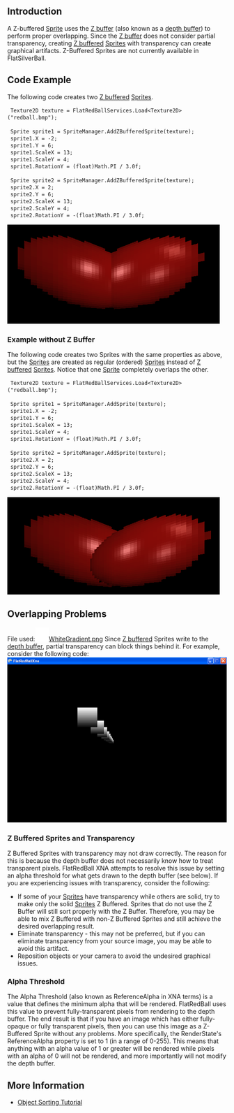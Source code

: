 ## Introduction

A Z-buffered [Sprite](/frb/docs/index.php?title=FlatRedBall.Sprite "FlatRedBall.Sprite") uses the [Z buffer](/frb/docs/index.php?title=General_Programming:Graphics:Depth_Buffer "General Programming:Graphics:Depth Buffer") (also known as a [depth buffer](/frb/docs/index.php?title=General_Programming:Graphics:Depth_Buffer "General Programming:Graphics:Depth Buffer")) to perform proper overlapping. Since the [Z buffer](/frb/docs/index.php?title=General_Programming:Graphics:Depth_Buffer "General Programming:Graphics:Depth Buffer") does not consider partial transparency, creating [Z buffered](/frb/docs/index.php?title=General_Programming:Graphics:Depth_Buffer "General Programming:Graphics:Depth Buffer") [Sprites](/frb/docs/index.php?title=FlatRedBall.Sprite "FlatRedBall.Sprite") with transparency can create graphical artifacts. Z-Buffered Sprites are not currently available in FlatSilverBall.

## Code Example

The following code creates two [Z buffered](/frb/docs/index.php?title=General_Programming:Graphics:Depth_Buffer "General Programming:Graphics:Depth Buffer") [Sprites](/frb/docs/index.php?title=FlatRedBall.Sprite "FlatRedBall.Sprite").

     Texture2D texture = FlatRedBallServices.Load<Texture2D>("redball.bmp");

     Sprite sprite1 = SpriteManager.AddZBufferedSprite(texture);
     sprite1.X = -2;
     sprite1.Y = 6;
     sprite1.ScaleX = 13;
     sprite1.ScaleY = 4;
     sprite1.RotationY = (float)Math.PI / 3.0f;

     Sprite sprite2 = SpriteManager.AddZBufferedSprite(texture);
     sprite2.X = 2;
     sprite2.Y = 6;
     sprite2.ScaleX = 13;
     sprite2.ScaleY = 4;
     sprite2.RotationY = -(float)Math.PI / 3.0f;

![ModifiedZBuffered.png](/media/migrated_media-ModifiedZBuffered.png)

### Example without Z Buffer

The following code creates two Sprites with the same properties as above, but the [Sprites](/frb/docs/index.php?title=FlatRedBall.Sprite "FlatRedBall.Sprite") are created as regular (ordered) [Sprites](/frb/docs/index.php?title=FlatRedBall.Sprite "FlatRedBall.Sprite") instead of [Z buffered](/frb/docs/index.php?title=General_Programming:Graphics:Depth_Buffer "General Programming:Graphics:Depth Buffer") [Sprites](/frb/docs/index.php?title=FlatRedBall.Sprite "FlatRedBall.Sprite"). Notice that one [Sprite](/frb/docs/index.php?title=FlatRedBall.Sprite "FlatRedBall.Sprite") completely overlaps the other.

     Texture2D texture = FlatRedBallServices.Load<Texture2D>("redball.bmp");

     Sprite sprite1 = SpriteManager.AddSprite(texture);
     sprite1.X = -2;
     sprite1.Y = 6;
     sprite1.ScaleX = 13;
     sprite1.ScaleY = 4;
     sprite1.RotationY = (float)Math.PI / 3.0f;

     Sprite sprite2 = SpriteManager.AddSprite(texture);
     sprite2.X = 2;
     sprite2.Y = 6;
     sprite2.ScaleX = 13;
     sprite2.ScaleY = 4;
     sprite2.RotationY = -(float)Math.PI / 3.0f;

![OrderedLayeredSprites.png](/media/migrated_media-OrderedLayeredSprites.png)

## Overlapping Problems

File used:![WhiteGradient.png](/media/migrated_media-WhiteGradient.png)[WhiteGradient.png](/frb/docs/images/1/1b/WhiteGradient.png "WhiteGradient.png") Since [Z buffered](/frb/docs/index.php?title=General_Programming:Graphics:Depth_Buffer "General Programming:Graphics:Depth Buffer") Sprites write to the [depth buffer](/frb/docs/index.php?title=General_Programming:Graphics:Depth_Buffer "General Programming:Graphics:Depth Buffer"), partial transparency can block things behind it. For example, consider the following code: ![UnorderedProblems.png](/media/migrated_media-UnorderedProblems.png)

### Z Buffered Sprites and Transparency

Z Buffered Sprites with transparency may not draw correctly. The reason for this is because the depth buffer does not necessarily know how to treat transparent pixels. FlatRedBall XNA attempts to resolve this issue by setting an alpha threshold for what gets drawn to the depth buffer (see below). If you are experiencing issues with transparency, consider the following:

-   If some of your [Sprites](/frb/docs/index.php?title=Sprite "Sprite") have transparency while others are solid, try to make only the solid [Sprites](/frb/docs/index.php?title=Sprite "Sprite") Z Buffered. Sprites that do not use the Z Buffer will still sort properly with the Z Buffer. Therefore, you may be able to mix Z Buffered with non-Z Buffered Sprites and still achieve the desired overlapping result.
-   Eliminate transparency - this may not be preferred, but if you can eliminate transparency from your source image, you may be able to avoid this artifact.
-   Reposition objects or your camera to avoid the undesired graphical issues.

### Alpha Threshold

The Alpha Threshold (also known as ReferenceAlpha in XNA terms) is a value that defines the minimum alpha that will be rendered. FlatRedBall uses this value to prevent fully-transparent pixels from rendering to the depth buffer. The end result is that if you have an image which has either fully-opaque or fully transparent pixels, then you can use this image as a Z-Buffered Sprite without any problems. More specifically, the RenderState's ReferenceAlpha property is set to 1 (in a range of 0-255). This means that anything with an alpha value of 1 or greater will be rendered while pixels with an alpha of 0 will not be rendered, and more importantly will not modify the depth buffer.

## More Information

-   [Object Sorting Tutorial](/frb/docs/index.php?title=FlatRedBallXna:Tutorials:Object_Sorting "FlatRedBallXna:Tutorials:Object Sorting")
